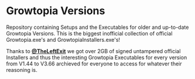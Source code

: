 # Growtopia Versions
Repository containing Setups and the Executables for older and up-to-date Growtopia Versions. This is the biggest inofficial collection of official Growtopia.exe's and GrowtopiaInstallers.exe's!

Thanks to [**@TheLeftExit**](https://github.com/TheLeftExit) we got over 2GB of signed untampered official Installers and thus the interesting Growtopia Executables for every version from V1.44 to V3.66 archieved for everyone to access for whatever their reasoning is.
